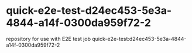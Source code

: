 # quick-e2e-test-d24ec453-5e3a-4844-a14f-0300da959f72-2
repository for use with E2E test job quick-e2e-test:d24ec453-5e3a-4844-a14f-0300da959f72-2
